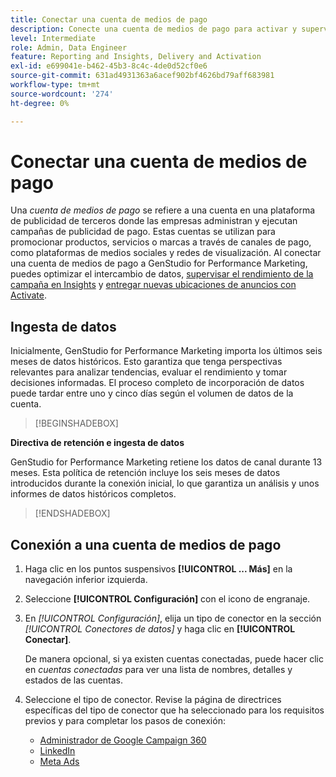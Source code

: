 ```yaml
---
title: Conectar una cuenta de medios de pago
description: Conecte una cuenta de medios de pago para activar y supervisar sus anuncios y medios con Adobe GenStudio for Performance Marketing.
level: Intermediate
role: Admin, Data Engineer
feature: Reporting and Insights, Delivery and Activation
exl-id: e699041e-b462-45b3-8c4c-4de0d52cf0e6
source-git-commit: 631ad4931363a6acef902bf4626bd79aff683981
workflow-type: tm+mt
source-wordcount: '274'
ht-degree: 0%

---
```


# Conectar una cuenta de medios de pago

Una _cuenta de medios de pago_ se refiere a una cuenta en una plataforma de publicidad de terceros donde las empresas administran y ejecutan campañas de publicidad de pago. Estas cuentas se utilizan para promocionar productos, servicios o marcas a través de canales de pago, como plataformas de medios sociales y redes de visualización. Al conectar una cuenta de medios de pago a GenStudio for Performance Marketing, puedes optimizar el intercambio de datos, [supervisar el rendimiento de la campaña en Insights](/help/user-guide/insights/overview.md) y [entregar nuevas ubicaciones de anuncios con Activate](/help/user-guide/activation/overview.md).

## Ingesta de datos

Inicialmente, GenStudio for Performance Marketing importa los últimos seis meses de datos históricos. Esto garantiza que tenga perspectivas relevantes para analizar tendencias, evaluar el rendimiento y tomar decisiones informadas. El proceso completo de incorporación de datos puede tardar entre uno y cinco días según el volumen de datos de la cuenta.

>[!BEGINSHADEBOX]

**Directiva de retención e ingesta de datos**

GenStudio for Performance Marketing retiene los datos de canal durante 13 meses. Esta política de retención incluye los seis meses de datos introducidos durante la conexión inicial, lo que garantiza un análisis y unos informes de datos históricos completos.

>[!ENDSHADEBOX]


## Conexión a una cuenta de medios de pago

1. Haga clic en los puntos suspensivos **[!UICONTROL ... Más]** en la navegación inferior izquierda.

1. Seleccione **[!UICONTROL Configuración]** con el icono de engranaje.

1. En _[!UICONTROL Configuración]_, elija un tipo de conector en la sección _[!UICONTROL Conectores de datos]_ y haga clic en **[!UICONTROL Conectar]**.

   De manera opcional, si ya existen cuentas conectadas, puede hacer clic en _cuentas conectadas_ para ver una lista de nombres, detalles y estados de las cuentas.

1. Seleccione el tipo de conector. Revise la página de directrices específicas del tipo de conector que ha seleccionado para los requisitos previos y para completar los pasos de conexión:

   - [Administrador de Google Campaign 360](google-cm360.md)
   - [LinkedIn](linkedin-ads.md)
   - [Meta Ads](meta-ads.md)
